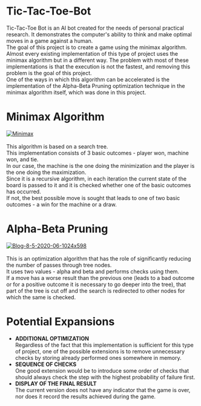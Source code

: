 # Tic-Tac-Toe-Bot
Tic-Tac-Toe Bot is an AI bot created for the needs of personal practical research. It demonstrates the computer's ability to think and make optimal moves in a game against a human.
<br>The goal of this project is to create a game using the minimax algorithm. 
Almost every existing implementation of this type of project uses the minimax algorithm but in a different way.
The problem with most of these implementations is that the execution is not the fastest, and removing this problem is the goal of this project.
<br>One of the ways in which this algorithm can be accelerated is the implementation of the Alpha-Beta Pruning optimization technique in the minimax algorithm itself, which was done in this project.

# Minimax Algorithm
<a href="https://ibb.co/1XmvgTg"><img src="https://i.ibb.co/DMRVJQJ/Minimax.png" alt="Minimax" border="0"></a>
<br><br>This algorithm is based on a search tree.
<br>This implementation consists of 3 basic outcomes - player won, machine won, and tie.
<br>In our case, the machine is the one doing the minimization and the player is the one doing the maximization.
<br>Since it is a recursive algorithm, in each iteration the current state of the board is passed to it and it is checked whether one of the basic outcomes has occurred.
<br>If not, the best possible move is sought that leads to one of two basic outcomes - a win for the machine or a draw.

# Alpha-Beta Pruning
<a href="https://ibb.co/zGj1qjh"><img src="https://i.ibb.co/qkXzTXM/Blog-8-5-2020-06-1024x598.jpg" alt="Blog-8-5-2020-06-1024x598" border="0"></a>
<br><br>This is an optimization algorithm that has the role of significantly reducing the number of passes through tree nodes.
<br>It uses two values ​​- alpha and beta and performs checks using them.
<br>If a move has a worse result than the previous one (leads to a bad outcome or for a positive outcome it is necessary to go deeper into the tree), that part of the tree is cut off and the search is redirected to other nodes for which the same is checked.

# Potential Expansions
* <b>ADDITIONAL OPTIMIZATION</b>
  <br>Regardless of the fact that this implementation is sufficient for this type of project, one of the possible extensions is to remove unnecessary checks by storing already performed ones somewhere in memory.
* <b>SEQUENCE OF CHECKS</b>
  <br>One good extension would be to introduce some order of checks that should always check the step with the highest probability of failure first.
* <b>DISPLAY OF THE FINAL RESULT</b>
  <br>The current version does not have any indicator that the game is over, nor does it record the results achieved during the game.

